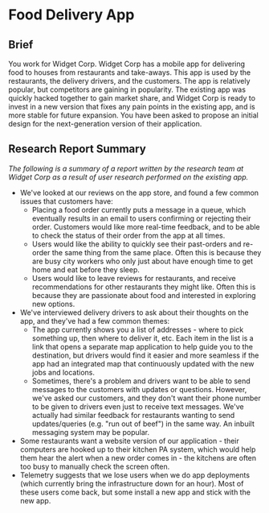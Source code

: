# Food Delivery App

## Brief
You work for Widget Corp. Widget Corp has a mobile app for delivering food to houses from restaurants and take-aways. This app is used by the restaurants, the delivery drivers, and the customers. The app is relatively popular, but competitors are gaining in popularity. The existing app was quickly hacked together to gain market share, and Widget Corp is ready to invest in a new version that fixes any pain points in the existing app, and is more stable for future expansion. You have been asked to propose an initial design for the next-generation version of their application.

## Research Report Summary
*The following is a summary of a report written by the research team at Widget Corp as a result of user research performed on the existing app.*

* We've looked at our reviews on the app store, and found a few common issues that customers have:
    * Placing a food order currently puts a message in a queue, which eventually results in an email to users confirming or rejecting their order. Customers would like more real-time feedback, and to be able to check the status of their order from the app at all times.
    * Users would like the ability to quickly see their past-orders and re-order the same thing from the same place. Often this is because they are busy city workers who only just about have enough time to get home and eat before they sleep.
     * Users would like to leave reviews for restaurants, and receive recommendations for other restaurants they might like. Often this is because they are passionate about food and interested in exploring new options.
* We've interviewed delivery drivers to ask about their thoughts on the app, and they've had a few common themes:
    * The app currently shows you a list of addresses - where to pick something up, then where to deliver it, etc. Each item in the list is a link that opens a separate map application to help guide you to the destination, but drivers would find it easier and more seamless if the app had an integrated map that continuously updated with the new jobs and locations.
    * Sometimes, there's a problem and drivers want to be able to send messages to the customers with updates or questions. However, we've asked our customers, and they don't want their phone number to be given to drivers even just to receive text messages. We've actually had similar feedback for restaurants wanting to send updates/queries (e.g. "run out of beef") in the same way. An inbuilt messaging system may be popular.
* Some restaurants want a website version of our application - their computers are hooked up to their kitchen PA system, which would help them hear the alert when a new order comes in - the kitchens are often too busy to manually check the screen often. 
* Telemetry suggests that we lose users when we do app deployments (which currently bring the infrastructure down for an hour). Most of these users come back, but some install a new app and stick with the new app.